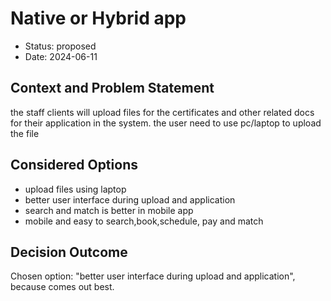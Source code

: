 # Native or Hybrid app

* Status: proposed
* Date: 2024-06-11

## Context and Problem Statement

the staff clients will upload files for the certificates and other related docs for their application in the system. the user need to use pc/laptop to upload the file

## Considered Options

* upload files using laptop
* better user interface during upload and application
* search and match is better in mobile app
* mobile and easy to search,book,schedule, pay and match

## Decision Outcome

Chosen option: "better user interface during upload and application", because comes out best.
